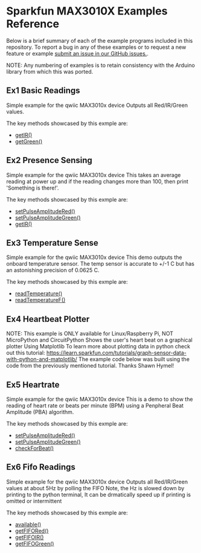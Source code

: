 # Sparkfun MAX3010X Examples Reference
Below is a brief summary of each of the example programs included in this repository. To report a bug in any of these examples or to request a new feature or example [submit an issue in our GitHub issues.](https://github.com/sparkfun/qwiic_max3010x_py/issues). 

NOTE: Any numbering of examples is to retain consistency with the Arduino library from which this was ported. 

## Ex1 Basic Readings
Simple example for the qwiic MAX3010x device
 Outputs all Red/IR/Green values.

The key methods showcased by this exmple are: 
- [getIR()](https://docs.sparkfun.com/qwiic_max3010x_py/classqwiic__max3010x_1_1qwiic__max3010x_1_1_qwiic_max3010x.html#a74b40102bfeaf8f765d20f91b3deb37c)
- [getGreen()](https://docs.sparkfun.com/qwiic_max3010x_py/classqwiic__max3010x_1_1qwiic__max3010x_1_1_qwiic_max3010x.html#ad443418504fbc1fe17db8ca4dd2ff271)

## Ex2 Presence Sensing
Simple example for the qwiic MAX3010x device
 This takes an average reading at power up and if the reading changes more than 100,
 then print 'Something is there!'.

The key methods showcased by this exmple are: 
- [setPulseAmplitudeRed()](https://docs.sparkfun.com/qwiic_max3010x_py/classqwiic__max3010x_1_1qwiic__max3010x_1_1_qwiic_max3010x.html#aff2c4701cdc8565ea27cfb03a207cc78)
- [setPulseAmplitudeGreen()](https://docs.sparkfun.com/qwiic_max3010x_py/classqwiic__max3010x_1_1qwiic__max3010x_1_1_qwiic_max3010x.html#a8cce76d9c5e32566ccaa9900e54cb12b)
- [getIR()](https://docs.sparkfun.com/qwiic_max3010x_py/classqwiic__max3010x_1_1qwiic__max3010x_1_1_qwiic_max3010x.html#a74b40102bfeaf8f765d20f91b3deb37c)


## Ex3 Temperature Sense
Simple example for the qwiic MAX3010x device
 This demo outputs the onboard temperature sensor. 
 The temp sensor is accurate to +/-1 C but
 has an astonishing precision of 0.0625 C.
 
The key methods showcased by this exmple are: 
- [readTemperature()](https://docs.sparkfun.com/qwiic_max3010x_py/classqwiic__max3010x_1_1qwiic__max3010x_1_1_qwiic_max3010x.html#a453aaba7260dd7200b8c5e806d8cb724)
- [readTemperatureF()](https://docs.sparkfun.com/qwiic_max3010x_py/classqwiic__max3010x_1_1qwiic__max3010x_1_1_qwiic_max3010x.html#a4e2e7d76dbdb48b67b152712677fcc17)

## Ex4 Heartbeat Plotter
NOTE: This example is ONLY available for Linux/Raspberry Pi, NOT MicroPython and CircuitPython
 Shows the user's heart beat on a graphical plotter
 Using Matplotlib
 To learn more about plotting data in python check out this tutorial:
 https://learn.sparkfun.com/tutorials/graph-sensor-data-with-python-and-matplotlib/
 The example code below was built using the code from the previously mentioned tutorial.
 Thanks Shawn Hymel!

## Ex5 Heartrate
Simple example for the qwiic MAX3010x device
 This is a demo to show the reading of heart rate or beats per minute (BPM) using
 a Penpheral Beat Amplitude (PBA) algorithm.
 
The key methods showcased by this exmple are: 
- [setPulseAmplitudeRed()](https://docs.sparkfun.com/qwiic_max3010x_py/classqwiic__max3010x_1_1qwiic__max3010x_1_1_qwiic_max3010x.html#aff2c4701cdc8565ea27cfb03a207cc78)
- [setPulseAmplitudeGreen()](https://docs.sparkfun.com/qwiic_max3010x_py/classqwiic__max3010x_1_1qwiic__max3010x_1_1_qwiic_max3010x.html#a8cce76d9c5e32566ccaa9900e54cb12b)
- [checkForBeat()](https://docs.sparkfun.com/qwiic_max3010x_py/classqwiic__max3010x_1_1qwiic__max3010x_1_1_qwiic_max3010x.html#a38a991958e121a42210a0ad44c6d4bdb)


## Ex6 Fifo Readings
Simple example for the qwiic MAX3010x device
 Outputs all Red/IR/Green values at  about 5Hz by polling the FIFO
 Note, the Hz is slowed down by printing to the python terminal,
 It can be drmatically speed up if printing is omitted or intermittent
 
The key methods showcased by this exmple are: 
- [available()](https://docs.sparkfun.com/qwiic_max3010x_py/classqwiic__max3010x_1_1qwiic__max3010x_1_1_qwiic_max3010x.html#a8bbd8851f5095ad14de9dfbb8643ed3f)
- [getFIFORed()](https://docs.sparkfun.com/qwiic_max3010x_py/classqwiic__max3010x_1_1qwiic__max3010x_1_1_qwiic_max3010x.html#a1c8df66708cfdf2fd12e16440a8e6316)
- [getFIFOIR()](https://docs.sparkfun.com/qwiic_max3010x_py/classqwiic__max3010x_1_1qwiic__max3010x_1_1_qwiic_max3010x.html#ac6de275aa402ba5f73c963fed638919e)
- [getFIFOGreen()](https://docs.sparkfun.com/qwiic_max3010x_py/classqwiic__max3010x_1_1qwiic__max3010x_1_1_qwiic_max3010x.html#ae912c2ac08f07689e03405d1192a16b7)



